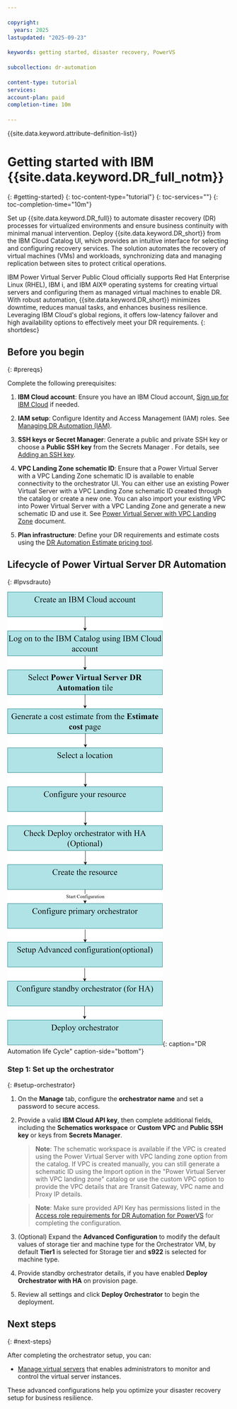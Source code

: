 ```yaml
---

copyright:
  years: 2025
lastupdated: "2025-09-23"

keywords: getting started, disaster recovery, PowerVS

subcollection: dr-automation

content-type: tutorial
services: 
account-plan: paid
completion-time: 10m

---
```


{{site.data.keyword.attribute-definition-list}}

# Getting started with IBM {{site.data.keyword.DR_full_notm}}
{: #getting-started}
{: toc-content-type="tutorial"}
{: toc-services=""}
{: toc-completion-time="10m"}

Set up {{site.data.keyword.DR_full}} to automate disaster recovery (DR) processes for virtualized environments and ensure business continuity with minimal manual intervention. Deploy {{site.data.keyword.DR_short}} from the IBM Cloud Catalog UI, which provides an intuitive interface for selecting and configuring recovery services. The solution automates the recovery of virtual machines (VMs) and workloads, synchronizing data and managing replication between sites to protect critical operations.

IBM Power Virtual Server Public Cloud officially supports Red Hat Enterprise Linux (RHEL), IBM i, and IBM AIX® operating systems for creating virtual servers and configuring them as managed virtual machines to enable DR. With robust automation, {{site.data.keyword.DR_short}} minimizes downtime, reduces manual tasks, and enhances business resilience. Leveraging IBM Cloud's global regions, it offers low-latency failover and high availability options to effectively meet your DR requirements.
{: shortdesc}

## Before you begin
{: #prereqs}

Complete the following prerequisites:

1. **IBM Cloud account**: Ensure you have an IBM Cloud account, [Sign up for IBM Cloud](https://cloud.ibm.com/registration) if needed.
2. **IAM setup**: Configure Identity and Access Management (IAM) roles. See [Managing DR Automation (IAM)](/docs/dr-automation-powervs?topic=dr-automation-powervs-iam-manage).
3. **SSH keys or Secret Manager**: Generate a public and private SSH key or choose a **Public SSH key** from the Secrets Manager . For details, see [Adding an SSH key](https://cloud.ibm.com/docs/account?topic=account-userapikey&interface=ui).

4. **VPC Landing Zone schematic ID**: Ensure that a Power Virtual Server with a VPC Landing Zone schematic ID is available to enable connectivity to the orchestrator UI. You can either use an existing Power Virtual Server with a VPC Landing Zone schematic ID created through the catalog or create a new one. You can also import your existing VPC into Power Virtual Server with a VPC Landing Zone and generate a new schematic ID and use it. See [Power Virtual Server with VPC Landing Zone](https://cloud.ibm.com/docs/powervs-vpc?topic=powervs-vpc-automation-solution-overview) document.

5. **Plan infrastructure**: Define your DR requirements and estimate costs using the [DR Automation Estimate pricing tool](https://cloud.ibm.com/estimator).

## Lifecycle of Power Virtual Server DR Automation
{: #lpvsdrauto} 

![DR Automation life Cycle](images/Flow-chart-drawio.svg "DR Automation life Cycle"){: caption="DR Automation life Cycle" caption-side="bottom"}

### Step 1: Set up the orchestrator
{: #setup-orchestrator}

1. On the **Manage** tab, configure the **orchestrator name** and set a password to secure access.
2. Provide a valid **IBM Cloud API key**, then complete additional fields, including the **Schematics workspace** or **Custom VPC** and **Public SSH key** or keys from **Secrets Manager**.
   > **Note**: The schematic workspace is available if the VPC is created using the Power Virtual Server with VPC landing zone option from the catalog. If VPC is created manually, you can still generate a schematic ID using the Import option in the "Power Virtual Server with VPC landing zone" catalog or use the custom VPC option to provide the VPC details that are Transit Gateway, VPC name and Proxy IP details.
   
   > **Note**: Make sure provided API Key has permissions listed in the [Access role requirements for DR Automation for PowerVS](/docs/dr-automation-powervs?topic=dr-automation-powervs-iam-manage#ser-acc-role-dr-auto) for completing the configuration.

3. (Optional) Expand the **Advanced Configuration** to modify the default values of storage tier and machine type for the Orchestrator VM, by default **Tier1** is selected for Storage tier and **s922** is selected for machine type.

4. Provide standby orchestrator details, if you have enabled **Deploy Orchestrator with HA** on provision page.
5. Review all settings and click **Deploy Orchestrator** to begin the deployment.


## Next steps
{: #next-steps}

After completing the orchestrator setup, you can:

- [Manage virtual servers](/docs/dr-automation-powervs?topic=dr-automation-powervs-manage-vm-ser) that enables administrators to monitor and control the virtual server instances.



These advanced configurations help you optimize your disaster recovery setup for business resilience.
